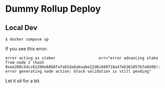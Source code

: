 # Dummy Rollup Deploy

## Local Dev

```
$ docker compose up
```

If you see this error:
```
error acting as staker                   err="error advancing stake from node 2 (hash 0xee288c5dcc61206e6868fa7a01da6abaabe22d6c849718a47eb361857b7e8dd8): error generating node action: block validation is still pending"
```
Let it sit for a bit.
